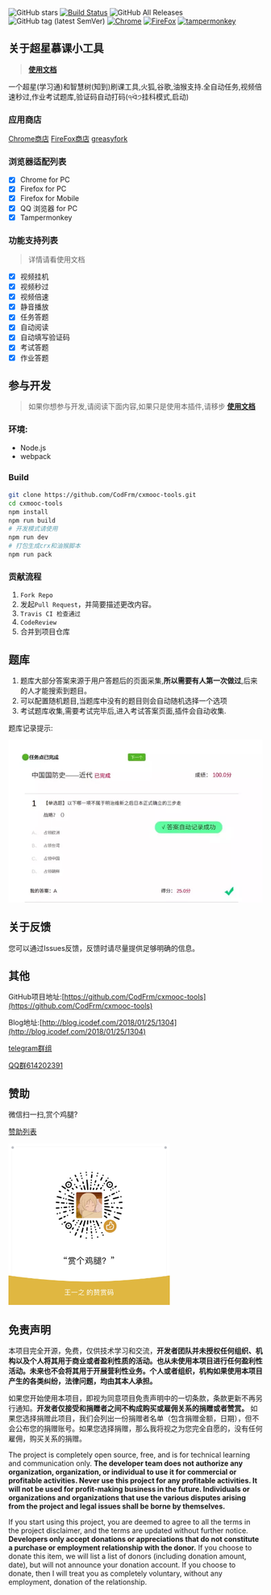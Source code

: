 ![GitHub stars](https://img.shields.io/github/stars/codfrm/cxmooc-tools.svg)
[![Build Status](https://www.travis-ci.org/CodFrm/cxmooc-tools.svg?branch=master)](https://www.travis-ci.org/CodFrm/cxmooc-tools)
![GitHub All Releases](https://img.shields.io/github/downloads/codfrm/cxmooc-tools/total.svg)
![GitHub tag (latest SemVer)](https://img.shields.io/github/tag/codfrm/cxmooc-tools.svg?label=version)
[![Chrome](https://img.shields.io/badge/chrome-success-brightgreen)](https://chrome.google.com/webstore/detail/%E8%B6%85%E6%98%9F%E6%85%95%E8%AF%BE%E5%B0%8F%E5%B7%A5%E5%85%B7/kkicgcijebblepmephnfganiiochecfl?hl=zh-CN)
[![FireFox](https://img.shields.io/badge/firefox-success-brightgreen)](https://addons.mozilla.org/zh-CN/firefox/addon/%E8%B6%85%E6%98%9F%E6%85%95%E8%AF%BE%E5%B0%8F%E5%B7%A5%E5%85%B7/)
[![tampermonkey](https://img.shields.io/badge/tampermonkey-success-yellowgreen)](https://greasyfork.org/zh-CN/scripts/376190-%E8%B6%85%E6%98%9F%E6%85%95%E8%AF%BE%E5%B0%8F%E5%B7%A5%E5%85%B7)


## 关于超星慕课小工具
> **[使用文档](https://cx-doc.xloli.top/)**

一个超星(学习通)和智慧树(知到)刷课工具,火狐,谷歌,油猴支持.全自动任务,视频倍速秒过,作业考试题库,验证码自动打码(੧ᐛ੭挂科模式,启动)

### 应用商店
[Chrome商店](https://chrome.google.com/webstore/detail/%E8%B6%85%E6%98%9F%E6%85%95%E8%AF%BE%E5%B0%8F%E5%B7%A5%E5%85%B7/kkicgcijebblepmephnfganiiochecfl?hl=zh-CN)
[FireFox商店](https://addons.mozilla.org/zh-CN/firefox/addon/%E8%B6%85%E6%98%9F%E6%85%95%E8%AF%BE%E5%B0%8F%E5%B7%A5%E5%85%B7/)
[greasyfork](https://greasyfork.org/zh-CN/scripts/376190-%E8%B6%85%E6%98%9F%E6%85%95%E8%AF%BE%E5%B0%8F%E5%B7%A5%E5%85%B7)

### 浏览器适配列表
 * [x] Chrome for PC
 * [x] Firefox for PC
 * [x] Firefox for Mobile
 * [x] QQ 浏览器 for PC
 * [x] Tampermonkey

### 功能支持列表
> 详情请看使用文档

* [x] 视频挂机
* [x] 视频秒过
* [x] 视频倍速
* [x] 静音播放
* [x] 任务答题
* [x] 自动阅读
* [x] 自动填写验证码
* [x] 考试答题
* [x] 作业答题

## 参与开发
> 如果你想参与开发,请阅读下面内容,如果只是使用本插件,请移步 **[使用文档](https://cx-doc.xloli.top/)**

### 环境:
* Node.js
* webpack

### Build
```bash
git clone https://github.com/CodFrm/cxmooc-tools.git
cd cxmooc-tools
npm install
npm run build
# 开发模式请使用
npm run dev
# 打包生成crx和油猴脚本
npm run pack
```

### 贡献流程
1. `Fork Repo`
2. 发起`Pull Request`，并简要描述更改内容。
3. `Travis CI 检查通过`
4. `CodeReview`
5. 合并到项目仓库

## 题库
1. 题库大部分答案来源于用户答题后的页面采集,**所以需要有人第一次做过**,后来的人才能搜索到题目。
2. 可以配置随机题目,当题库中没有的题目则会自动随机选择一个选项
3. 考试题库收集,需要考试完毕后,进入考试答案页面,插件会自动收集.

题库记录提示:

![](/dist/images/3.webp)

## 关于反馈
您可以通过Issues反馈，反馈时请尽量提供足够明确的信息。

## 其他
GitHub项目地址:[https://github.com/CodFrm/cxmooc-tools](https://github.com/CodFrm/cxmooc-tools)

Blog地址:[http://blog.icodef.com/2018/01/25/1304](http://blog.icodef.com/2018/01/25/1304)

[telegram群组](https://t.me/joinchat/MHU8Gg2fP3Q51HLY2wqmQA)

[QQ群614202391](https://shang.qq.com/wpa/qunwpa?idkey=9bddd2564d84bd999940de422d1c0c70f87ecaf02fe9d7c60389fc2b376179eb)

## 赞助
微信扫一扫,赏个鸡腿?

[赞助列表](https://cx-doc.xloli.top/4-Reward/)

![](docs/.vuepress/public/img/reward.png)

## 免责声明
本项目完全开源，免费，仅供技术学习和交流，**开发者团队并未授权任何组织、机构以及个人将其用于商业或者盈利性质的活动。也从未使用本项目进行任何盈利性活动。未来也不会将其用于开展营利性业务。个人或者组织，机构如果使用本项目产生的各类纠纷，法律问题，均由其本人承担。**

如果您开始使用本项目，即视为同意项目免责声明中的一切条款，条款更新不再另行通知。**开发者仅接受和捐赠者之间不构成购买或雇佣关系的捐赠或者赞赏。** 如果您选择捐赠此项目，我们会列出一份捐赠者名单（包含捐赠金额，日期），但不会公布您的捐赠账号。如果您选择捐赠，那么我将视之为您完全自愿的，没有任何雇佣，购买关系的捐赠。

The project is completely open source, free, and is for technical learning and communication only. **The developer team does not authorize any organization, organization, or individual to use it for commercial or profitable activities. Never use this project for any profitable activities. It will not be used for profit-making business in the future. Individuals or organizations and organizations that use the various disputes arising from the project and legal issues shall be borne by themselves.**

If you start using this project, you are deemed to agree to all the terms in the project disclaimer, and the terms are updated without further notice. **Developers only accept donations or appreciations that do not constitute a purchase or employment relationship with the donor.** If you choose to donate this item, we will list a list of donors (including donation amount, date), but will not announce your donation account. If you choose to donate, then I will treat you as completely voluntary, without any employment, donation of the relationship.